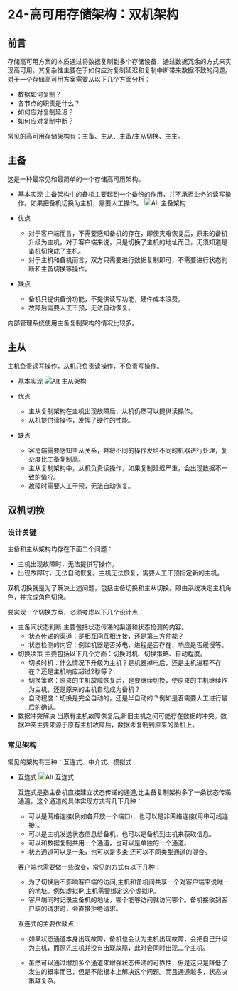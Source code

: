 # 24-高可用存储架构：双机架构

## 前言
存储高可用方案的本质通过将数据复制到多个存储设备，通过数据冗余的方式来实现高可用。其复杂性主要在于如何应对复制延迟和复制中断带来数据不致的问题。对于一个存储高可用方案需要从以下几个方面分析：
- 数据如何复制？
- 各节点的职责是什么？
- 如何应对复制延迟？
- 如何应对复制中断？

常见的高可用存储架构有：主备、主从、主备/主从切换、主主。

## 主备
这是一种最常见和最简单的一个存储高可用架构。
- 基本实现 
    主备架构中的备机主要起到一个备份的作用，并不承担业务的读写操作。如果把备机切换为主机，需要人工操作。
    ![Alt 主备架构](1018-1.jpg)

- 优点
    - 对于客户端而言，不需要感知备机的存在，即使灾难恢复后，原来的备机升级为主机，对于客户端来说，只是切换了主机的地址而已，无须知道是备机切换成了主机。
    - 对于主机和备机而言，双方只需要进行数据复制即可，不需要进行状态判断和主备切换等操作。
- 缺点
    - 备机只提供备份功能，不提供读写功能，硬件成本浪费。
    - 故障后需要人工干预，无法自动恢复。

内部管理系统使用主备复制架构的情况比较多。

## 主从

主机负责读写操作，从机只负责读操作，不负责写操作。
- 基本实现
    ![Alt 主从架构](1018-2.jpg)
- 优点
    - 主从复制架构在主机出现故障后，从机仍然可以提供读操作。
    - 从机提供读操作，发挥了硬件的性能。

- 缺点
    - 客房端需要感知主从关系，并将不同的操作发给不同的机器进行处理，复杂度比主备复制高。
    - 主从复制架构中，从机负责读操作，如果复制延迟严重，会出现数据不一致的情况。
    - 故障时需要人工干预，无法自动恢复。

## 双机切换

### 设计关键
主备和主从架构均存在下面二个问题：
- 主机出现故障时，无法提供写操作。
- 出现故障时，无法自动恢复。主机无法恢复，需要人工干预指定新的主机。

双机切换就是为了解决上述问题，包括主备切换和主从切换。即由系统决定主机角色，并完成角色切换。

要实现一个切换方案，必须考虑以下几个设计点：
- 主备间状态判断
    主要包括状态传递的渠道和状态检测的内容。
    - 状态传递的渠道：是相互间互相连接，还是第三方仲裁？
    - 状态检测的内容：例如机器是否掉电、进程是否存在、响应是否缓慢等。
- 切换决策
    主要包括以下几个方面：切换时机、切换策略、自动程度。
    - 切换时机：什么情况下升级为主机？是机器掉电后，还是主机进程不存在？还是主机响应超过2秒等？
    - 切换策略：原来的主机故障恢复后，是要继续切换，使原来的主机继续作为主机，还是原来的主机自动成为备机？
    - 自动程度：切换是完全自动的，还是半自动的？例如是否需要人工进行最后的确认。
- 数据冲突解决
    当原有主机故障恢复后,新旧主机之间可能存在数据的冲突。数据冲突主要来源于原有主机故障后，数据未复制到原来的备机上。

### 常见架构
常见的架构有三种：互连式、中介式、模拟式
- 互连式
    ![Alt 互连式](1018-3.png)

    互连式是指主备机直接建立状态传递的通道,比主备复制架构多了一条状态传递通道。这个通道的具体实现方式有几下几种：
    - 可以是网络连接(例如各开放一个端口)，也可以是非网络连接(用串可线连接)。
    - 可以是主机发送状态信息给备机，也可以是备机到主机来获取信息。
    - 可以和数据复制共用一个通道，也可以是单独的一个通道。
    - 状态通道可以是一条，也可以是多条,还可以不同类型通道的混合。

    客户端也需要做一些改变，常见的方式有以下几种：
    - 为了切换后不影响客户端的访问,主机和备机间共享一个对客户端来说唯一的地址。例如虚拟IP,主机需要绑定这个虚拟IP。
    - 客户端同时记录主备机的地址，哪个能够访问就访问哪个。备机接收到客户端的请求时，会直接拒绝请求。

    互连式的主要优缺点：
    - 如果状态通道本身出现故障，备机也会认为主机出现故障，会把自己升级为主机，而原先主机并没有出现故障，此时会同时出现二个主机。

    - 虽然可以通过增加多个通道来增强状态传递的可靠性，但是这只是降低了发生的概率而已，但是不能根本上解决这个问题。而且通道越多，状态决策越复杂。





   









